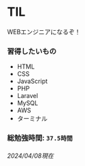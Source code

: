 # TIL
WEBエンジニアになるぞ！

### 習得したいもの
- HTML
- CSS
- JavaScript
- PHP
- Laravel
- MySQL
- AWS
- ターミナル

### 総勉強時間: `37.5時間`
###### 2024/04/08現在
